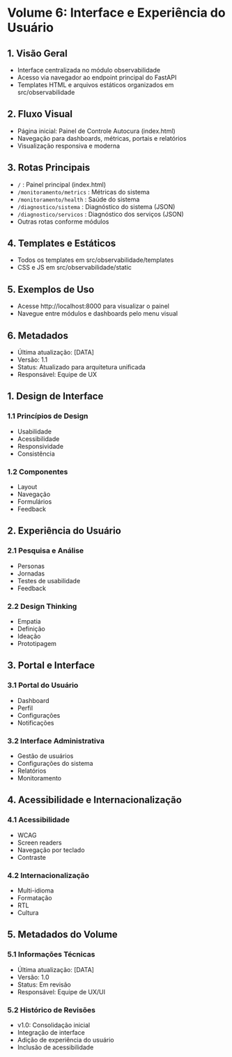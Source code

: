 # Volume 6: Interface e Experiência do Usuário

## 1. Visão Geral
- Interface centralizada no módulo observabilidade
- Acesso via navegador ao endpoint principal do FastAPI
- Templates HTML e arquivos estáticos organizados em src/observabilidade

## 2. Fluxo Visual
- Página inicial: Painel de Controle Autocura (index.html)
- Navegação para dashboards, métricas, portais e relatórios
- Visualização responsiva e moderna

## 3. Rotas Principais
- `/` : Painel principal (index.html)
- `/monitoramento/metrics` : Métricas do sistema
- `/monitoramento/health` : Saúde do sistema
- `/diagnostico/sistema` : Diagnóstico do sistema (JSON)
- `/diagnostico/servicos` : Diagnóstico dos serviços (JSON)
- Outras rotas conforme módulos

## 4. Templates e Estáticos
- Todos os templates em src/observabilidade/templates
- CSS e JS em src/observabilidade/static

## 5. Exemplos de Uso
- Acesse http://localhost:8000 para visualizar o painel
- Navegue entre módulos e dashboards pelo menu visual

## 6. Metadados
- Última atualização: [DATA]
- Versão: 1.1
- Status: Atualizado para arquitetura unificada
- Responsável: Equipe de UX

## 1. Design de Interface

### 1.1 Princípios de Design
- Usabilidade
- Acessibilidade
- Responsividade
- Consistência

### 1.2 Componentes
- Layout
- Navegação
- Formulários
- Feedback

## 2. Experiência do Usuário

### 2.1 Pesquisa e Análise
- Personas
- Jornadas
- Testes de usabilidade
- Feedback

### 2.2 Design Thinking
- Empatia
- Definição
- Ideação
- Prototipagem

## 3. Portal e Interface

### 3.1 Portal do Usuário
- Dashboard
- Perfil
- Configurações
- Notificações

### 3.2 Interface Administrativa
- Gestão de usuários
- Configurações do sistema
- Relatórios
- Monitoramento

## 4. Acessibilidade e Internacionalização

### 4.1 Acessibilidade
- WCAG
- Screen readers
- Navegação por teclado
- Contraste

### 4.2 Internacionalização
- Multi-idioma
- Formatação
- RTL
- Cultura

## 5. Metadados do Volume

### 5.1 Informações Técnicas
- Última atualização: [DATA]
- Versão: 1.0
- Status: Em revisão
- Responsável: Equipe de UX/UI

### 5.2 Histórico de Revisões
- v1.0: Consolidação inicial
- Integração de interface
- Adição de experiência do usuário
- Inclusão de acessibilidade 